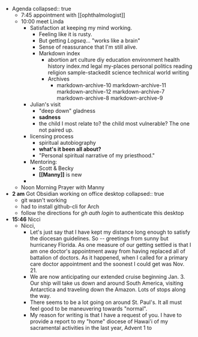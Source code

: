 - Agenda
  collapsed:: true
	- 7:45 appointment with [[ophthalmologist]]
	- 10:00 meet Linda
		- Satisfaction at keeping my mind working.
			- Feeling like it is rusty.
			- But getting *Logseq*... "works like a brain"
			- Sense of reassurance that I'm still alive.
			- Markdown index
				- abortion
				  art
				  culture
				  diy
				  education
				  environment
				  health
				  history
				  index.md
				  legal
				  my-places
				  personal
				  politics
				  reading
				  religion
				  sample-stackedit
				  science
				  technical
				  world
				  writing
				- Archives
					- markdown-archive-10
					  markdown-archive-11
					  markdown-archive-12
					  markdown-archive-7
					  markdown-archive-8
					  markdown-archive-9
		- Julian's visit
			- "deep down" gladness
			- **sadness**
			- the child I most relate to? the child most vulnerable? The one not paired up.
		- licensing process
			- spiritual autobiography
			- **what's it been all about?**
			- "Personal spiritual narrative of my priesthood."
		- Mentoring:
			- Scott & Becky
			- **[[Manny]]** is new
		-
	- Noon Morning Prayer with Manny
- **2 am** Got Obsidian working on office desktop
  collapsed:: true
	- git wasn't working
	- had to install github-cli  for Arch
	- follow the directions for *gh auth login* to authenticate this desktop
- **15:46**  Nicci
	- Nicci,
		- Let's just say that I have kept my distance long enough to satisfy the diocesan guidelines. So -- greetings from sunny but hurricaney Florida. As one measure of our getting settled is that I am one doctor's appointment away from having replaced all of  battalion of doctors. As it happened, when I called for a primary care doctor appointment and the soonest I could get was Nov. 21.
		- We are now anticipating our extended cruise beginning Jan. 3. Our ship will take us down and around South America, visiting Antarctica and traveling down the Amazon. Lots of stops along the way.
		- There seems to be a lot going on around St. Paul's. It all must feel good to be maneuvering towards "normal".
		- My reason for writing is that I have a request of you. I have to provide a report to my "home" diocese of Hawai'i of my sacramental activities in the last year, Advent 1 to